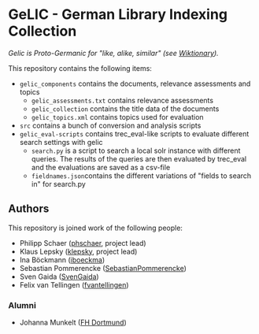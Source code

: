 # GeLIC - German Library Indexing Collection

*Gelic is Proto-Germanic for "like, alike, similar" (see [Wiktionary](https://en.wiktionary.org/wiki/gelic)).* 

This repository contains the following items:

- `gelic_components` contains the documents, relevance assessments and topics
    - `gelic_assessments.txt` contains relevance assessments
    - `gelic_collection` contains the title data of the documents
    - `gelic_topics.xml` contains topics used for evaluation
- `src` contains a bunch of conversion and analysis scripts
- `gelic_eval-scripts` contains trec_eval-like scripts to evaluate different search settings with gelic
    - `search.py` is a script to search a local solr instance with different queries. The results of the queries are then evaluated by trec_eval and the evaluations are saved as a csv-file
    - `fieldnames.json`contains the different variations of "fields to search in" for search.py

## Authors

This repository is joined work of the following people:

- Philipp Schaer ([phschaer](https://github.com/phschaer), project lead)
- Klaus Lepsky ([klepsky](https://github.com/klepsky), project lead)
- Ina Böckmann ([iboeckma](https://github.com/iboeckma))
- Sebastian Pommerencke ([SebastianPommerencke](https://github.com/SebastianPommerencke))
- Sven Gaida ([SvenGaida](https://github.com/SvenGaida))
- Felix van Tellingen ([fvantellingen](https://github.com/fvantellingen))

### Alumni

- Johanna Munkelt ([FH Dortmund](https://www.fh-dortmund.de/de/addresses/munkelt_johanna.php))
